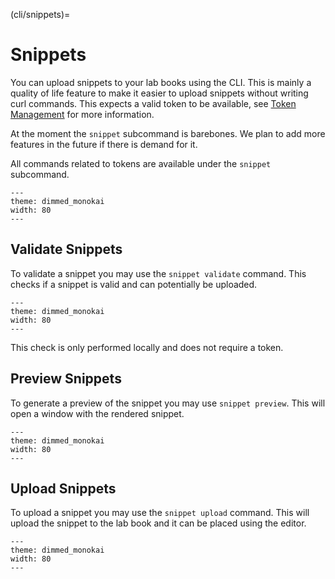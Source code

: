 (cli/snippets)=
# Snippets

You can upload snippets to your lab books using the CLI. This is mainly a quality of life feature to make it easier to upload snippets without writing curl commands. This expects a valid token to be available, see [Token Management](#cli/token) for more information.

At the moment the `snippet` subcommand is barebones. We plan to add more features in the future if there is demand for it.

All commands related to tokens are available under the `snippet` subcommand.

```{typer} snip.app:snippet
---
theme: dimmed_monokai
width: 80
---
``` 

## Validate Snippets

To validate a snippet you may use the `snippet validate` command. This checks if a snippet is valid and can potentially be uploaded.

```{typer} snip.app:snippet:validate
---
theme: dimmed_monokai
width: 80
---
```

This check is only performed locally and does not require a token.


## Preview Snippets

To generate a preview of the snippet you may use `snippet preview`. This will open a window with the rendered snippet.

```{typer} snip.app:snippet:preview
---
theme: dimmed_monokai
width: 80
---
```

## Upload Snippets

To upload a snippet you may use the `snippet upload` command. This will upload the snippet to the lab book and it can be placed using the editor.

```{typer} snip.app:snippet:upload
---
theme: dimmed_monokai
width: 80
---
```